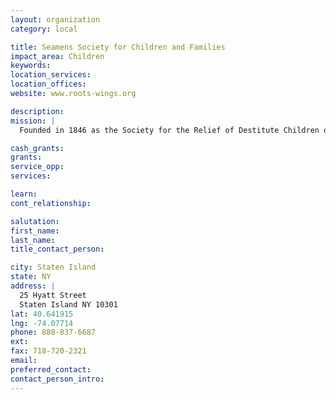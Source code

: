 ```yaml
---
layout: organization
category: local

title: Seamens Society for Children and Families
impact_area: Children
keywords: 
location_services: 
location_offices: 
website: www.roots-wings.org

description: 
mission: |
  Founded in 1846 as the Society for the Relief of Destitute Children of Seamen, the agency's original mission was to care for the children and widows of sailors who were killed at sea. Today, Seamen's Society for Children and Families is a comprehensive social service agency serving over 7,500 children and families in Staten Island and Brooklyn.

cash_grants: 
grants: 
service_opp: 
services: 

learn: 
cont_relationship: 

salutation: 
first_name: 
last_name: 
title_contact_person: 

city: Staten Island
state: NY
address: |
  25 Hyatt Street    
  Staten Island NY 10301
lat: 40.641915
lng: -74.07714
phone: 888-837-6687
ext: 
fax: 718-720-2321
email: 
preferred_contact: 
contact_person_intro: 
---
```

